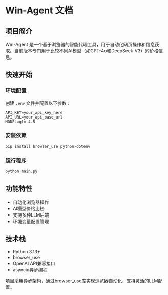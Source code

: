 # Win-Agent 文档

## 项目简介
Win-Agent 是一个基于浏览器的智能代理工具，用于自动化网页操作和信息获取。当前版本专门用于比较不同AI模型（如GPT-4o和DeepSeek-V3）的价格信息。

## 快速开始

### 环境配置
创建 `.env` 文件并配置以下参数：
```
API_KEY=your_api_key_here
API_URL=your_api_base_url
MODEL=glm-4.5
```

### 安装依赖
```bash
pip install browser_use python-dotenv
```

### 运行程序
```bash
python main.py
```

## 功能特性
- 自动化浏览器操作
- AI模型价格比较
- 支持多种LLM后端
- 环境变量配置管理

## 技术栈
- Python 3.13+
- browser_use
- OpenAI API兼容接口
- asyncio异步编程

项目采用异步架构，通过browser_use库实现浏览器自动化，支持灵活的LLM配置。